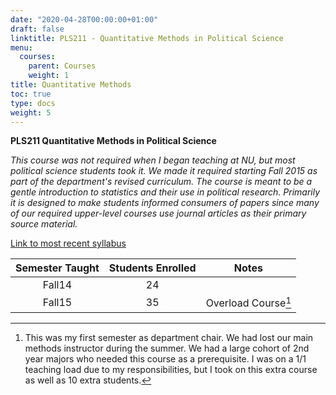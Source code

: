 ```yaml
---
date: "2020-04-28T00:00:00+01:00"
draft: false
linktitle: PLS211 - Quantitative Methods in Political Science
menu:
  courses:
    parent: Courses
    weight: 1
title: Quantitative Methods
toc: true
type: docs
weight: 5
---
```


**PLS211 Quantitative Methods in Political Science** 

*This course was not required when I began teaching at NU, but most political science students took it.  We made it required starting Fall 2015 as part of the department's revised curriculum.  The course is meant to be a gentle introduction to statistics and their use in political research. Primarily it is designed to make students informed consumers of papers since many of our required upper-level courses use journal articles as their primary source material.*

[Link to most recent syllabus](/syllabi/WillardsonPLS211Fall2015.pdf)


| **Semester Taught**|**Students Enrolled**| **Notes**|
|:----:|:----:|:----:|
|Fall14| 24  |  |
|Fall15| 35  | Overload Course[^1]  |


[^1]: This was my first semester as department chair. We had lost our main methods instructor during the summer. We had a large cohort of 2nd year majors who needed this course as a prerequisite.  I was on a 1/1 teaching load due to my responsibilities, but I took on this extra course as well as 10 extra students.
